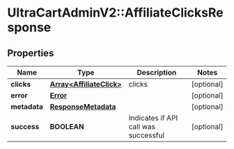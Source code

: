 # UltraCartAdminV2::AffiliateClicksResponse

## Properties
Name | Type | Description | Notes
------------ | ------------- | ------------- | -------------
**clicks** | [**Array&lt;AffiliateClick&gt;**](AffiliateClick.md) | clicks | [optional] 
**error** | [**Error**](Error.md) |  | [optional] 
**metadata** | [**ResponseMetadata**](ResponseMetadata.md) |  | [optional] 
**success** | **BOOLEAN** | Indicates if API call was successful | [optional] 


